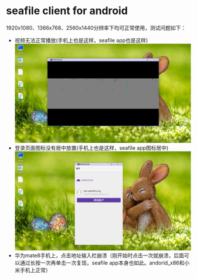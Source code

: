 # seafile client for android
1920x1080、1366x768、2560x1440分辨率下均可正常使用，测试问题如下：
- 视频无法正常播放(手机上也是这样，seafile app也是这样)
![](../../picture/seafile_clientvideo.png)
- 登录页面图标没有居中放置(手机上也是这样，seafile app图标居中)
![](../../picture/seafile_clientmiddle.png)
- 华为mate8手机上，点击地址输入栏崩溃（刚开始时点击一次就崩溃，后面可以通过长按一次再单击一次复现，seafile app本身也如此。andorid_x86和小米手机上正常）
